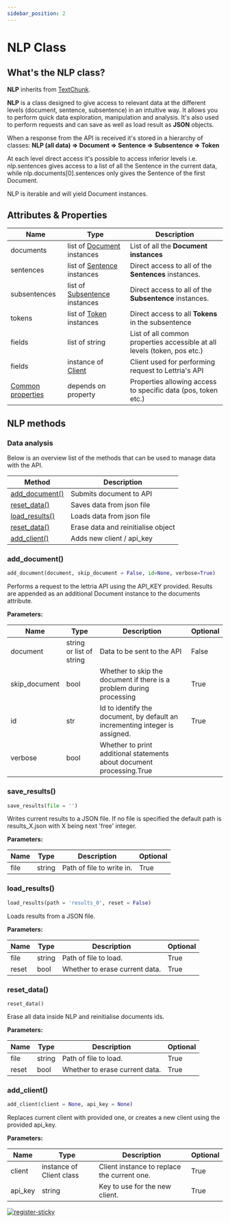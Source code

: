 ```yaml
---
sidebar_position: 2
---
```


# NLP Class

## What's the NLP class?

**NLP** inherits from [TextChunk](https://www.lettria.com/documentation/docs/python-sdk/texctchunk).

**NLP** is a class designed to give access to relevant data at the different levels (document, sentence, subsentence) in an intuitive way. It allows you to perform quick data exploration, manipulation and analysis.
It's also used to perform requests and can save as well as load result as **JSON** objects.

When a response from the API is received it's stored in a hierarchy of classes:
**NLP (all data) => Document => Sentence => Subsentence => Token**

At each level direct access it's possible to access inferior levels  i.e. nlp.sentences gives access to a list of all the Sentence in the current data, while nlp.documents[0].sentences only gives the Sentence of the first Document.

NLP is iterable and will yield Document instances.


## Attributes & Properties

| Name              	| Type                          	| Description                                                              	|
|-------------------	|-------------------------------	|--------------------------------------------------------------------------	|
| documents         	| list of [Document](https://www.lettria.com/documentation/docs/python-sdk/document-class) instances    	| List of all the **Document instances**                                       	|
| sentences         	| list of [Sentence](https://www.lettria.com/documentation/docs/python-sdk/sentence-class) instances    	| Direct access to all of the **Sentences** instances.                         	|
| subsentences      	| list of [Subsentence](https://www.lettria.com/documentation/docs/python-sdk/subsentence-class) instances 	| Direct access to all of the **Subsentence** instances.                       	|
| tokens            	| list of [Token](https://www.lettria.com/documentation/docs/python-sdk/token-class) instances       	| Direct access to all **Tokens** in the subsentence                            	|
| fields            	| list of string                	| List of all common properties accessible at all levels (token, pos etc.) 	|
| fields            	| instance of [Client](https://www.lettria.com/documentation/docs/python-sdk/client-class)            	| Client used for performing request to Lettria's API                      	|
| [Common properties](https://www.lettria.com/documentation/docs/python-sdk/common-properties)	| depends on property           	| Properties allowing access to specific data (pos, token etc.)            	|

## NLP methods

### Data analysis

Below is an overview list of the methods that can be used to manage data with the API. 

| Method                                                                                                    	| Description                        	|
|-----------------------------------------------------------------------------------------------------------	|------------------------------------	|
| [add_document()](#)          	| Submits document to API            	|
| [reset_data()](#)            	| Saves data from json file          	|
| [load_results()](#) 	| Loads data from json file          	|
| [reset_data()](#)              	| Erase data and reinitialise object 	|
| [add_client()](#)              	| Adds new client / api_key          	|

### add_document() 
```python
add_document(document, skip_document = False, id=None, verbose=True)
```
Performs a request to the lettria API using the API_KEY provided. Results are appended as an additional Document instance to the documents attribute.

**Parameters:**

| Name          	| Type                     	| Description                                                                  	| Optional 	|
|---------------	|--------------------------	|------------------------------------------------------------------------------	|----------	|
| document      	| string or list of string 	| Data to be sent to the API                                                   	| False    	|
| skip_document 	| bool                     	| Whether to skip the document if there is a problem during processing         	| True     	|
| id            	| str                      	| Id to identify the document, by default an incrementing integer is assigned. 	| True     	|
| verbose       	| bool                     	| Whether to print additional statements about document processing.True        	|          	|

### save_results() 
```python
save_results(file = '')
```
Writes current results to a JSON file. If no file is specified the default path is results_X.json with X being next 'free' integer.

**Parameters:**

| Name 	| Type   	| Description               	| Optional 	|
|------	|--------	|---------------------------	|----------	|
| file 	| string 	| Path of file to write in. 	| True     	|


### load_results() 
```python
load_results(path = 'results_0', reset = False)
```
Loads results from a JSON file.

**Parameters:**

| Name  	| Type   	| Description                    	| Optional 	|
|-------	|--------	|--------------------------------	|----------	|
| file  	| string 	| Path of file to load.          	| True     	|
| reset 	| bool   	| Whether to erase current data. 	| True     	|

### reset_data() 
```shell
reset_data()
```
Erase all data inside NLP and reinitialise documents ids.

**Parameters:**

| Name  	| Type   	| Description                    	| Optional 	|
|-------	|--------	|--------------------------------	|----------	|
| file  	| string 	| Path of file to load.          	| True     	|
| reset 	| bool   	| Whether to erase current data. 	| True     	|

### add_client() 
```python
add_client(client = None, api_key = None)
```
Replaces current client with provided one, or creates a new client using the provided api_key.

**Parameters:**

| Name    	| Type                     	| Description                                 	| Optional 	|
|---------	|--------------------------	|---------------------------------------------	|----------	|
| client  	| instance of Client class 	| Client instance to replace the current one. 	| True     	|
| api_key 	| string                   	| Key to use for the new client.              	| True     	|


[![register-sticky](/img/register-sticky.png)](https://app.lettria.com/signup)
